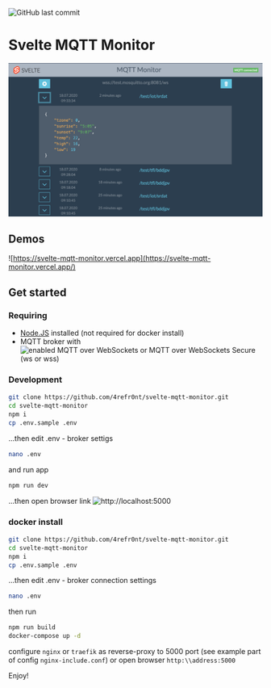 ![GitHub last commit](https://img.shields.io/github/last-commit/4refr0nt/svelte-mqtt-monitor)
# Svelte MQTT Monitor

![Svelte MQTT Monitor](https://raw.githubusercontent.com/4refr0nt/svelte-mqtt-monitor/master/image.png)

## Demos

![https://svelte-mqtt-monitor.vercel.app](https://svelte-mqtt-monitor.vercel.app/)

## Get started

### Requiring

- [Node.JS](https://nodejs.org/) installed (not required for docker install)
- MQTT broker with ![enabled  MQTT over WebSockets or MQTT over WebSockets Secure](https://www.google.com/webhp?newwindow=1&q=mqtt+over+websockets) (ws or wss)

### Development

```bash
git clone https://github.com/4refr0nt/svelte-mqtt-monitor.git
cd svelte-mqtt-monitor
npm i
cp .env.sample .env
```
…then edit .env - broker settigs

```bash
nano .env
```
and run app

```bash
npm run dev
```

...then open browser link ![http://localhost:5000](http://localhost:5000)

### docker install

```bash
git clone https://github.com/4refr0nt/svelte-mqtt-monitor.git
cd svelte-mqtt-monitor
npm i
cp .env.sample .env
```
…then edit .env - broker connection settings

```bash
nano .env
```
then run

```bash
npm run build
docker-compose up -d
```
configure `nginx` or `traefik` as reverse-proxy to 5000 port 
(see example part of config `nginx-include.conf`) or
open browser `http:\\address:5000`

Enjoy!

